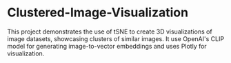 # Clustered-Image-Visualization
This project demonstrates the use of tSNE to create 3D visualizations of image datasets, showcasing clusters of similar images. It use OpenAI's CLIP model for generating image-to-vector embeddings and uses Plotly for visualization.
